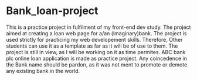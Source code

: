 # Bank_loan-project
This is a practice project in fulfilment of my front-end dev study.
The project aimed at creating a loan web page for a/an (imaginary)bank.
The project is used strictly for practicing my web developement skills. Therefore, Other students can use it as a template as
far as it will be of use to them.
The project is still in view, as I will be working on it as time permites.
ABC bank plc online loan application is made as practice project. Any coincedence in the Bank name 
should be pardon, as it was not ment to promote or demote any existing bank in the world.
